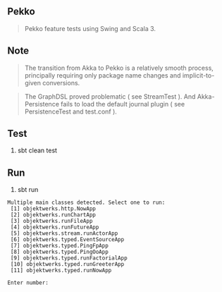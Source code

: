 Pekko
-----
>Pekko feature tests using Swing and Scala 3.

Note
----
>The transition from Akka to Pekko is a relatively smooth process, principally
>requiring only package name changes and implicit-to-given conversions.

>The GraphDSL proved problematic ( see StreamTest ). And Akka-Persistence fails
>to load the default journal plugin ( see PersistenceTest and test.conf ).

Test
----
1. sbt clean test

Run
---
1. sbt run
```
Multiple main classes detected. Select one to run:
 [1] objektwerks.http.NowApp
 [2] objektwerks.runChartApp
 [3] objektwerks.runFileApp
 [4] objektwerks.runFutureApp
 [5] objektwerks.stream.runActorApp
 [6] objektwerks.typed.EventSourceApp
 [7] objektwerks.typed.PingFpApp
 [8] objektwerks.typed.PingOoApp
 [9] objektwerks.typed.runFactorialApp
 [10] objektwerks.typed.runGreeterApp
 [11] objektwerks.typed.runNowApp

Enter number: 
```
